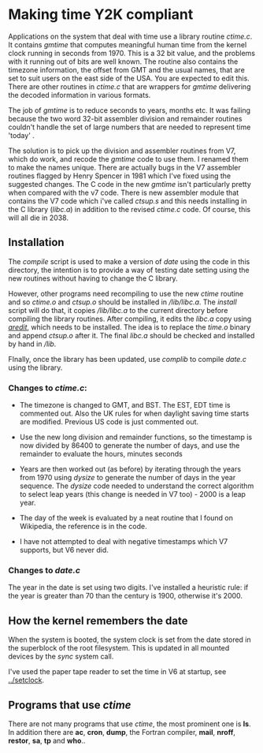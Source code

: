 # Making time Y2K compliant

Applications on the system that deal with time use a library routine _ctime.c_. It contains _gmtime_ that computes meaningful human time from the kernel clock running in seconds from 1970. This is a 32 bit value, and the problems with it running out of bits are well known. The routine also contains the timezone information, the offset from GMT and the usual names, that are set to suit users on the east side of the USA. You are expected to edit this. There are other routines in _ctime.c_ that are wrappers for _gmtime_ delivering the decoded information in various formats.

The job of  _gmtime_ is to reduce seconds to years, months etc. It was failing because the two word 32-bit assembler division and remainder routines couldn't handle the set of large numbers that are needed to represent time 'today' .

The solution is to pick up the division and assembler routines from V7, which do work, and recode the _gmtime_ code to use them. I renamed them to make the names unique. There are actually bugs in the V7 assembler routines flagged by Henry Spencer in 1981 which I've fixed using the suggested changes.  The C code in the new _gmtime_  isn't particularly pretty when compared with the v7 code. There is new assembler module that contains the V7 code which i've called _ctsup.s_ and this needs installing in the C library (_libc.a_) in addition to the revised _ctime.c_ code. Of  course, this will all die in 2038.

## Installation

The _compile_ script is used to make a version of _date_ using the code in this directory, the intention is to provide a way of testing date setting using the new routines without having to change the C library.

However, other programs need recompiling to use the new _ctime_ routine and so _ctime.o_ and _ctsup.o_ should be installed in _/lib/libc.a_. The _install_ script will do that, it copies _/lib/libc.a_ to the current directory before compiling the library routines. After compiling, it edits the _libc.a_ copy using [_aredit_](../aredit), which needs to be installed. The idea is to replace the _time.o_ binary and append _ctsup.o_ after  it. The final _libc.a_ should be checked and installed by hand in _/lib_.

FInally, once the library has been updated, use _complib_ to compile _date.c_ using the library.

### Changes to _ctime.c_:

* The timezone is changed to GMT, and BST. The EST, EDT time is commented out. Also the UK rules for when daylight saving time starts are modified. Previous US code is just commented out.

* Use the new long division and remainder functions, so the  timestamp is now divided by 86400 to generate the number of days, and use the remainder to evaluate the hours, minutes seconds

* Years are then worked out (as before) by iterating through the years from 1970 using _dysize_ to generate the number of days in the year sequence. The _dysize_ code needed to understand the correct algorithm to select leap years (this change is needed in V7 too) - 2000 is a leap year.

* The day of the week is evaluated by a neat routine that I found on Wikipedia, the reference is in the code.

* I have not attempted to deal with negative timestamps which V7 supports, but V6 never did.

### Changes to _date.c_

The year in the date is set using two digits. I've installed a heuristic rule: if the year is greater than 70 than the century is 1900, otherwise it's 2000.

## How the kernel remembers the date

When the system is booted, the system clock is set from the date stored in the superblock of the root filesystem. This is updated in all mounted devices by the _sync_ system call.

I've used the paper tape reader to set the time in V6 at startup, see [../setclock](../setclock).

## Programs that use _ctime_

There are not many programs that use _ctime_, the most prominent one is **ls**. In addition there are **ac**, **cron**, **dump**,  the Fortran compiler, **mail**, **nroff**, **restor**,  **sa**, **tp** and **who**..

